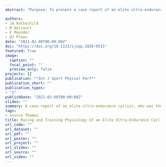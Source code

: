```yaml
---
abstract: "Purpose: To present a case report of an elite ultra-endurance cyclist, who was the winner and course record holder of 2 distinct races within a 4-month span: a 24-hour solo cycling race and a 2-man team multiday race (Race Across America). Methods: The athlete’s raw data (cycling power, heart rate [HR], speed, and distance) were obtained and analyzed for 2 ultra-endurance races and 11 weeks of training in between. Results: For the 24-hour race, the athlete completed 861.6 km (average speed 35.9 km·h−1, average power 210 W [2.8 W·kg−1], average HR 121 beats per minute) with a 37% decrease in power and a 22% decrease in HR throughout the race. During the 11 weeks between the 24-hour race and Race Across America, training intensity distribution (Zone 1/2/3) based on HR was 51%/39%/10%. For the Race Across America, total team time to complete the 4939-km race was 6 days, 10 hours, 39 minutes, at an average speed of 31.9 km·h−1. Of this, the athlete featured in this case study rode 75.2 hours, completing 2532 km (average speed 33.7 km·h−1, average power 203 W [2.7 W·kg−1]), with a 12% decrease in power throughout the race. Power during daytime segments was greater than nighttime (212 [25] vs 189 [18] W, P < .001, η2p = .189). Conclusions: This case report highlights the performance requirements of elite ultra-endurance cycling. Although average power was similar when riding for 24 hours continuously and 75 hours intermittently over 6.5 days, there were large differences in pacing strategies and within-day power-output changes."

authors:
- JA Rothschild
- M Delcourt
- E Maunder
- DJ Plews
date: "2021-02-08T00:00:00Z"
doi: "https://doi.org/10.1123/ijspp.2020-0515"
featured: True
image:
  caption: ""
  focal_point: ""
  preview_only: false
projects: []
publication: "*Int J Sport Physiol Perf*"
publication_short: ""
publication_types:
- "2"
publishDate: "2021-02-08T00:00:00Z"
slides: ""
summary: A case report of an elite ultra-endurance cyclist, who was the winner and course record holder of 2 distinct races within a 4-month span: a 24-hour solo cycling race (Bike Sebring 24 h) and a 2-man team multiday race (RAAM). 
tags:
- Source Themes
title: Racing and Training Physiology of an Elite Ultra-Endurance Cyclist: Case Study of 2 Record-Setting Performances
url_code: ""
url_dataset: ""
url_pdf: ""
url_poster: ""
url_project: ""
url_slides: ""
url_source: "" 
url_video: ""
---
```


